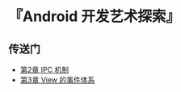 # 『Android 开发艺术探索』

## 传送门

- [第2章 IPC 机制](https://github.com/AaronChanSunny/AndroidDevArt/tree/chapter-2)
- [第3章 View 的事件体系](https://github.com/AaronChanSunny/AndroidDevArt/tree/chapter-3)